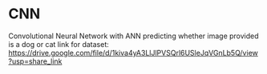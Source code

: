 # CNN
Convolutional Neural Network with ANN predicting whether image provided is a dog or cat 
link for dataset:
https://drive.google.com/file/d/1kiva4yA3LlJlPVSQrl6USleJqVGnLb5Q/view?usp=share_link
